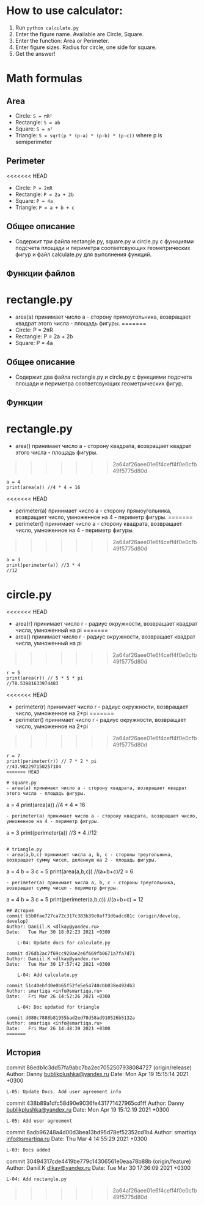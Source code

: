 
# How to use calculator:
1. Run `python calculate.py`
2. Enter the figure name. Available are Circle, Square.
3. Enter the function: Area or Perimeter.
4. Enter figure sizes. Radius for circle, one side for square.
5. Get the answer!

# Math formulas
## Area
- Circle: `S = πR²`
- Rectangle: `S = ab`
- Square: `S = a²`
- Triangle: `S = sqrt(p * (p-a) * (p-b) * (p-c))` where p is semiperimeter

## Perimeter
<<<<<<< HEAD
- Circle: `P = 2πR`
- Rectangle: `P = 2a + 2b`
- Square: `P = 4a`
- Triangle: `P = a + b + c`

## Общее описание
- Содержит три файла rectangle.py, square.py и circle.py с функциями подсчета площади и периметра соответсвующих геометрических фигур и файл calculate.py для выполнения функций.

## Функции файлов
# rectangle.py
- area(a) принимает число а - сторону прямоугольника, возвращает квадрат этого числа - площадь фигуры.
=======
- Circle: P = 2πR
- Rectangle: P = 2a + 2b
- Square: P = 4a

## Общее описание
- Содержит два файла rectangle.py и circle.py с функциями подсчета площади и периметра соответсвующих геометрических фигур.

## Функции
# rectangle.py
- area() принимает число а - сторону квадрата, возвращает квадрат этого числа - площадь фигуры.
>>>>>>> 2a64af26aee01e6f4ceff4f0e0cfb49f5775d80d
```
a = 4
print(area(a)) //4 * 4 = 16
```
<<<<<<< HEAD
- perimeter(a) принимает число а - сторону прямоугольника, возвращает число, умноженное на 4 - периметр фигуры.
=======
- perimeter() принимает число а - сторону квадрата, возвращает число, умноженное на 4 - периметр фигуры.
>>>>>>> 2a64af26aee01e6f4ceff4f0e0cfb49f5775d80d
```
a = 3
print(perimeter(a)) //3 * 4 
//12
```
# circle.py
<<<<<<< HEAD
- area(r) принимает число r - радиус окружности, возвращает квадрат числа, умноженный на pi
=======
- area() принимает число r - радиус окружности, возвращает квадрат числа, умноженный на pi
>>>>>>> 2a64af26aee01e6f4ceff4f0e0cfb49f5775d80d
```
r = 5
print(area(r)) // 5 * 5 * pi 
//78.53981633974483
```
<<<<<<< HEAD
- perimeter(r) принимает число r - радиус окружности, возвращает число, умноженное на 2*pi
=======
- perimeter() принимает число r - радиус окружности, возвращает число, умноженное на 2*pi
>>>>>>> 2a64af26aee01e6f4ceff4f0e0cfb49f5775d80d
```
r = 7
print(perimeter(r)) // 7 * 2 * pi
//43.982297150257104
<<<<<<< HEAD

# square.py
- area(a) принимает число а - сторону квадрата, возвращает квадрат этого числа - площадь фигуры.
```
a = 4
print(area(a)) //4 * 4 = 16
```
- perimeter(a) принимает число а - сторону квадрата, возвращает число, умноженное на 4 - периметр фигуры.
```
a = 3
print(perimeter(a)) //3 * 4 
//12
```

# triangle.py
- area(a,b,c) принимает числa а, b, c - стороны треугольника, возвращает сумму чисел, деленную на 2 - площадь фигуры.
```
a = 4
b = 3
c = 5
print(area(a,b,c)) //(a+b+c)/2 = 6 
```
- perimeter(a) принимает числa а, b, c - стороны треугольника, возвращает сумму чисел - периметр фигуры.
```
a = 4
b = 3
c = 5
print(perimeter(a,b,c)) //(a+b+c) = 12
```
## История
commit b5b0fae727ca72c317c383b39c0af73d6adcd81c (origin/develop, develop)
Author: Daniil.K <dlkay@yandex.ru>
Date:   Tue Mar 30 18:02:23 2021 +0300

    L-04: Update docs for calculate.py

commit d76db2ac7f69cc920ae2e6f669fb0671a7fa7d71
Author: Daniil.K <dlkay@yandex.ru>
Date:   Tue Mar 30 17:57:42 2021 +0300

    L-04: Add calculate.py

commit 51c40ebfd0e0b65f52fe5e54740cbb038e492db3
Author: smartiqa <info@smartiqa.ru>
Date:   Fri Mar 26 14:52:26 2021 +0300

    L-04: Doc updated for triangle

commit d080c7888b81955bad2ed78d58ad910526b5132a
Author: smartiqa <info@smartiqa.ru>
Date:   Fri Mar 26 14:48:39 2021 +0300
=======
```

## История
commit 86edb1c3dd57fa9abc7ba2ec7052507938084727 (origin/release)
Author: Danny <bublikplushka@yandex.ru>
Date:   Mon Apr 19 15:15:14 2021 +0300

    L-05: Update Docs. Add user agreement info

commit 438b89a1dfc58d90e9036fe431771427965cd1ff
Author: Danny <bublikplushka@yandex.ru>
Date:   Mon Apr 19 15:12:19 2021 +0300

    L-05: Add user agreement

commit 6adb96248a4d00d3bea13bd95d78ef52352cd1b4
Author: smartiqa <info@smartiqa.ru>
Date:   Thu Mar 4 14:55:29 2021 +0300

    L-03: Docs added

commit 30494317cde4419be779c14306561e0eaa78b88b (origin/feature)
Author: Daniil.K <dlkay@yandex.ru>
Date:   Tue Mar 30 17:36:09 2021 +0300

    L-04: Add rectangle.py
>>>>>>> 2a64af26aee01e6f4ceff4f0e0cfb49f5775d80d
